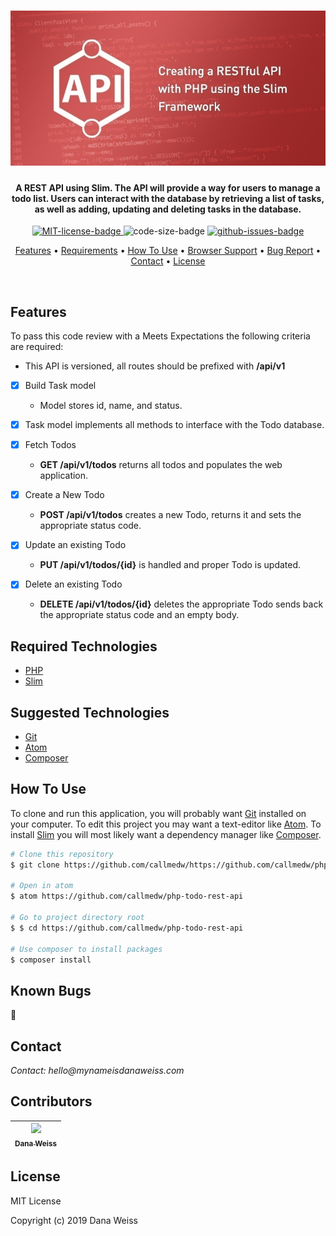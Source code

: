 <h1 align="center">
  <img src="public/images/php-rest.jpg" alt="API pic from  https://www.madebymagnitude.com/blog/creating-a-restful-api-with-php-using-slim/" width="600px">
</h1>

<h4 align="center">
 A REST API using Slim. The API will provide a way for users to manage a todo list. Users can interact with the database by retrieving a list of tasks, as well as adding, updating and deleting tasks in the database.
</h4>

<p align="center">
  <a href="https://opensource.org/licenses/MIT">
    <img src="https://img.shields.io/badge/License-MIT-green.svg?style=popout"
    alt="MIT-license-badge">
  </a>
  <img src="https://img.shields.io/github/languages/code-size/callmedw/php-todo-rest-api.svg?style=popout"
  alt="code-size-badge">
  <a href="https://GitHub.com/callmedw/php-todo-rest-api/issues/">
    <img src="https://img.shields.io/github/issues/callmedw/php-todo-rest-api.svg?style=popout"
    alt="github-issues-badge">
  </a>
</p>

<p align="center">
  <!-- <a href="#preview">Screenshot</a> • -->
  <a href="#features">Features</a> •
  <a href="#required-technologies">Requirements</a> •
  <a href="#how-to-use">How To Use</a> •
  <a href="#browser-support">Browser Support</a> •
  <a href="#known-bugs">Bug Report</a> •
  <a href="#contact">Contact</a> •
  <a href="#license">License</a>
</p>
<br>

<!-- ## Preview -->
## Features

To pass this code review with a Meets Expectations the following criteria are required:
* This API is versioned, all routes should be prefixed with **/api/v1**

- [x] Build Task model
  * Model stores id, name, and status.

- [x] Task model implements all methods to interface with the Todo database.

- [x] Fetch Todos
  * **GET /api/v1/todos** returns all todos and populates the web application.

- [x] Create a New Todo
  * **POST /api/v1/todos** creates a new Todo, returns it and sets the appropriate status code.

- [x] Update an existing Todo
  * **PUT /api/v1/todos/{id}** is handled and proper Todo is updated.

- [x] Delete an existing Todo
  * **DELETE /api/v1/todos/{id}** deletes the appropriate Todo sends back the appropriate status code and an empty body.

## Required Technologies

* [PHP](https://php.net)
* [Slim](https://www.slimframework.com/)

## Suggested Technologies

* [Git](https://git-scm.com)
* [Atom](https://atom.io/)
* [Composer](https://getcomposer.org/)

## How To Use

To clone and run this application, you will probably want [Git](https://git-scm.com) installed on your computer. To edit this project you may want a text-editor like [Atom](https://atom.io/). To install [Slim](https://www.slimframework.com/) you will most likely want a dependency manager like [Composer](https://getcomposer.org/).

```bash
# Clone this repository
$ git clone https://github.com/callmedw/https://github.com/callmedw/php-todo-rest-api.git

# Open in atom
$ atom https://github.com/callmedw/php-todo-rest-api

# Go to project directory root
$ $ cd https://github.com/callmedw/php-todo-rest-api

# Use composer to install packages
$ composer install

```

## Known Bugs

🐞

## Contact

_Contact: hello@mynameisdanaweiss.com_

## Contributors

<!-- prettier-ignore -->
| [<img src="https://avatars2.githubusercontent.com/u/21694548?s=460&v=4" width="100px;"/><br /><sub><b>Dana Weiss</b></sub>](https://github.com/callmedw)<br /> |
| :---: |

## License

MIT License

Copyright (c) 2019 Dana Weiss
